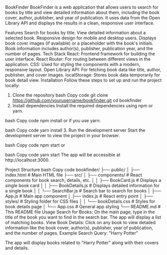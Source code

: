 BookFinder
BookFinder is a web application that allows users to search for books by title and view detailed information about them, including the book cover, author, publisher, and year of publication. It uses data from the Open Library API and displays the results in a clean, responsive user interface.

Features
Search for books by title.
View detailed information about a selected book.
Responsive design for mobile and desktop users.
Displays book cover images (if available) or a placeholder with the book's initials.
Book information includes author(s), publisher, publication year, and the number of pages.
Tech Stack
React: Frontend framework for building the user interface.
React Router: For routing between different views in the application.
CSS: Used for styling the components with a modern, responsive layout.
Open Library API: For fetching book data like title, author, publisher, and cover images.
localStorage: Stores book data temporarily for book detail view.
Installation
Follow these steps to set up and run the project locally:

1. Clone the repository
bash
Copy code
git clone https://github.com/yourusername/bookfinder.git
cd bookfinder
2. Install dependencies
Install the required dependencies using npm or yarn.

bash
Copy code
npm install
or if you use yarn:

bash
Copy code
yarn install
3. Run the development server
Start the development server to view the project in your browser.

bash
Copy code
npm start
or

bash
Copy code
yarn start
The app will be accessible at http://localhost:3000.

Project Structure
bash
Copy code
bookfinder/
├── public/
│   ├── index.html             # Main HTML file
├── src/
│   ├── components/            # React components for book search, details, etc.
│   │   ├── BookCard.js        # Displays a single book card
│   │   ├── BookDetails.js     # Displays detailed information for a single book
│   │   └── SearchBar.js       # Search bar to search for books
│   ├── App.js                 # Main app component
│   ├── index.js               # React entry point
│   ├── styles/                # Styling folder for CSS files
│   │   └── bookDetails.css    # Styles for book details page
│   └── App.css                # General app styling
└── README.md                  # This README file
Usage
Search for Books: On the main page, type in the title of the book you want to find in the search bar. The app will display a list of matching books.
View Book Details: Click on any book to view detailed information like the book cover, author(s), publisher, year of publication, and the number of pages.
Example
Search Query: "Harry Potter"

The app will display books related to "Harry Potter" along with their covers and details.
